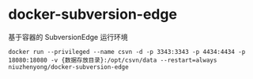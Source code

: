 # docker-subversion-edge
基于容器的 SubversionEdge 运行环境

    docker run --privileged --name csvn -d -p 3343:3343 -p 4434:4434 -p 18080:18080 -v {数据存放目录}:/opt/csvn/data --restart=always niuzhenyong/docker-subversion-edge
